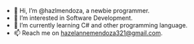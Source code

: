 - 👋 Hi, I’m @hazlmendoza, a newbie programmer.
- 👀 I’m interested in Software Development.
- 🌱 I’m currently learning C# and other programming language.
- 📫 Reach me on hazelannemendoza321@gmail.com.


<!---
hazlmendoza/hazlmendoza is a ✨ special ✨ repository because its `README.md` (this file) appears on your GitHub profile.
You can click the Preview link to take a look at your changes.
--->
